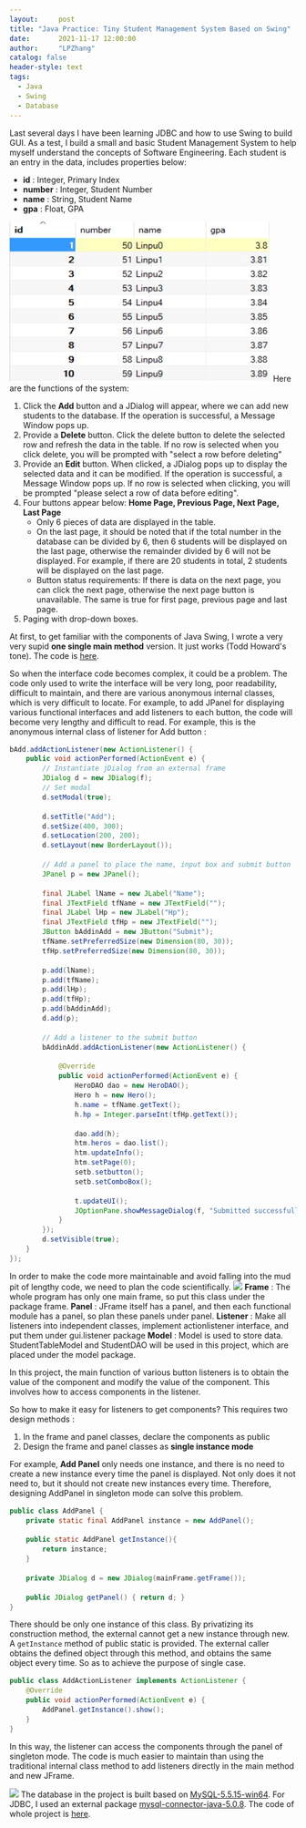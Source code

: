 ```yaml
---
layout:     post
title: "Java Practice: Tiny Student Management System Based on Swing"
date:       2021-11-17 12:00:00
author:     "LPZhang"
catalog: false
header-style: text
tags: 
  - Java
  - Swing
  - Database
---
```


Last several days I have been learning JDBC and how to use Swing to build GUI. As a test, I build a small and basic Student Management System to help myself understand the concepts of Software Engineering.
Each student is an entry in the data, includes properties below:
- **id** : Integer, Primary Index 
- **number** : Integer, Student Number
- **name** : String, Student Name
- **gpa** : Float, GPA

![](/img/in-post/2021-11-17-JAVA/data.jpg)
Here are the functions of the system:
1. Click the **Add** button and a JDialog will appear, where we can add new students to the database. If the operation is successful, a Message Window pops up.
2. Provide a **Delete** button. Click the delete button to delete the selected row and refresh the data in the table.
If no row is selected when you click delete, you will be prompted with "select a row before deleting"
3. Provide an **Edit** button. When clicked, a JDialog pops up to display the selected data and it can be modified. If the operation is successful, a Message Window pops up.
If no row is selected when clicking, you will be prompted "please select a row of data before editing".
4. Four buttons appear below:
**Home Page, Previous Page, Next Page, Last Page**
   - Only 6 pieces of data are displayed in the table.
   - On the last page, it should be noted that if the total number in the database can be divided by 6, then 6 students will be displayed on the last page, otherwise the remainder divided by 6 will not be displayed. For example, if there are 20 students in total, 2 students will be displayed on the last page.
   - Button status requirements: If there is data on the next page, you can click the next page, otherwise the next page button is unavailable. The same is true for first page, previous page and last page.
5. Paging with drop-down boxes.

At first, to get familiar with the components of Java Swing, I wrote a very very supid **one single main method** version. It just works (Todd Howard's tone). The code is [here]().

So when the interface code becomes complex, it could be a problem. The code only used to write the interface will be very long, poor readability, difficult to maintain, and there are various anonymous internal classes, which is very difficult to locate. For example, to add JPanel for displaying various functional interfaces and add listeners to each button, the code will become very lengthy and difficult to read.
For example, this is the anonymous internal class of listener for Add button : 
```java
bAdd.addActionListener(new ActionListener() {
    public void actionPerformed(ActionEvent e) {
        // Instantiate jDialog from an external frame
        JDialog d = new JDialog(f);
        // Set modal
        d.setModal(true);

        d.setTitle("Add");
        d.setSize(400, 300);
        d.setLocation(200, 200);
        d.setLayout(new BorderLayout());

        // Add a panel to place the name, input box and submit button
        JPanel p = new JPanel();

        final JLabel lName = new JLabel("Name");
        final JTextField tfName = new JTextField("");
        final JLabel lHp = new JLabel("Hp");
        final JTextField tfHp = new JTextField("");
        JButton bAddinAdd = new JButton("Submit");
        tfName.setPreferredSize(new Dimension(80, 30));
        tfHp.setPreferredSize(new Dimension(80, 30));

        p.add(lName);
        p.add(tfName);
        p.add(lHp);
        p.add(tfHp);
        p.add(bAddinAdd);
        d.add(p);

        // Add a listener to the submit button
        bAddinAdd.addActionListener(new ActionListener() {

            @Override
            public void actionPerformed(ActionEvent e) {
                HeroDAO dao = new HeroDAO();
                Hero h = new Hero();
                h.name = tfName.getText();
                h.hp = Integer.parseInt(tfHp.getText());

                dao.add(h);
                htm.heros = dao.list();
                htm.updateInfo();
                htm.setPage(0);
                setb.setbutton();
                setb.setComboBox();

                t.updateUI();
                JOptionPane.showMessageDialog(f, "Submitted successfully");
            }
        });
        d.setVisible(true);
    }
});
```
In order to make the code more maintainable and avoid falling into the mud pit of lengthy code, we need to plan the code scientifically.
![](/img/in-post/2021-10-08-CS61B-HW3/visualization.gif)
**Frame** : The whole program has only one main frame, so put this class under the package frame.
**Panel** : JFrame itself has a panel, and then each functional module has a panel, so plan these panels under panel.
**Listener** : Make all listeners into independent classes, implement actionlistener interface, and put them under gui.listener package
**Model** : Model is used to store data. StudentTableModel and StudentDAO will be used in this project, which are placed under the model package.


In this project, the main function of various button listeners is to obtain the value of the component and modify the value of the component. This involves how to access components in the listener.

So how to make it easy for listeners to get components? This requires two design methods :
1. In the frame and panel classes, declare the components as public
2. Design the frame and panel classes as **single instance mode**

For example, **Add Panel** only needs one instance, and there is no need to create a new instance every time the panel is displayed. Not only does it not need to, but it should not create new instances every time.
Therefore, designing AddPanel in singleton mode can solve this problem.
```java
public class AddPanel {
    private static final AddPanel instance = new AddPanel();
	
    public static AddPanel getInstance(){
        return instance;
    }
    
    private JDialog d = new JDialog(mainFrame.getFrame());

    public JDialog getPanel() { return d; }
}
```
There should be only one instance of this class. By privatizing its construction method, the external cannot get a new instance through new.
A `getInstance` method of public static is provided. The external caller obtains the defined object through this method, and obtains the same object every time. So as to achieve the purpose of single case.

```java
public class AddActionListener implements ActionListener {
    @Override
    public void actionPerformed(ActionEvent e) {
        AddPanel.getInstance().show();
    }
}
```
In this way, the listener can access the components through the panel of singleton mode. The code is much easier to maintain than using the traditional internal class method to add listeners directly in the main method and new JFrame.

![](https://github.com/Ramer42/Ramer42.github.io/blob/master/img/in-post/2021-10-08-CS61B-HW3/visualization.gif?raw=true)
The database in the project is built based on [MySQL-5.5.15-win64](https://github.com/Ramer42/MyProgrammingLab/blob/master/java-jdbc/lib/mysql-connector-java-5.0.8-bin.jar). For JDBC, I used an external package [mysql-connector-java-5.0.8](https://github.com/Ramer42/MyProgrammingLab/blob/master/java-jdbc/lib/mysql-connector-java-5.0.8-bin.jar). 
The code of whole project is [here](https://github.com/Ramer42/MyProgrammingLab/tree/master/java-jdbc/projectNew).
